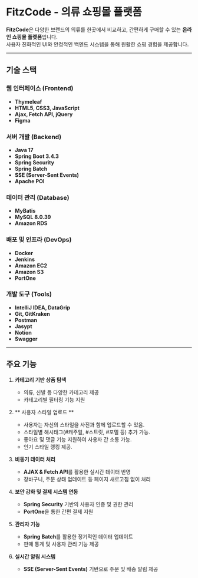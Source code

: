 # FitzCode - 의류 쇼핑몰 플랫폼

**FitzCode**은 다양한 브랜드의 의류를 한곳에서 비교하고, 간편하게 구매할 수 있는 **온라인 쇼핑몰 플랫폼**입니다.  
사용자 친화적인 UI와 안정적인 백엔드 시스템을 통해 원활한 쇼핑 경험을 제공합니다.

---
## 기술 스택

### 웹 인터페이스 (Frontend)
- **Thymeleaf**
- **HTML5, CSS3, JavaScript**
- **Ajax, Fetch API, jQuery**
- **Figma**

### 서버 개발 (Backend)
- **Java 17**
- **Spring Boot 3.4.3**
- **Spring Security**
- **Spring Batch**
- **SSE (Server-Sent Events)**
- **Apache POI**

### 데이터 관리 (Database)
- **MyBatis**
- **MySQL 8.0.39**
- **Amazon RDS**

### 배포 및 인프라 (DevOps)
- **Docker**
- **Jenkins**
- **Amazon EC2**
- **Amazon S3**
- **PortOne**

### 개발 도구 (Tools)
- **IntelliJ IDEA, DataGrip**
- **Git, GitKraken**
- **Postman**
- **Jasypt**
- **Notion**
- **Swagger**

---
## 주요 기능

1. **카테고리 기반 상품 탐색**
   - 의류, 신발 등 다양한 카테고리 제공
   - 카테고리별 필터링 기능 지원

2. ** 사용자 스타일 업로드 **
   - 사용자는 자신의 스타일을 사진과 함께 업로드할 수 있음.
   - 스타일별 해시태그(#캐주얼, #스트릿, #포멀 등) 추가 가능.
   - 좋아요 및 댓글 기능 지원하여 사용자 간 소통 가능.
   - 인기 스타일 랭킹 제공.

2. **비동기 데이터 처리**
   - **AJAX & Fetch API**를 활용한 실시간 데이터 반영
   - 장바구니, 주문 상태 업데이트 등 페이지 새로고침 없이 처리

3. **보안 강화 및 결제 시스템 연동**
   - **Spring Security** 기반의 사용자 인증 및 권한 관리
   - **PortOne**을 통한 간편 결제 지원

4. **관리자 기능**
   - **Spring Batch**를 활용한 정기적인 데이터 업데이트
   - 판매 통계 및 사용자 관리 기능 제공

5. **실시간 알림 시스템**
   - **SSE (Server-Sent Events)** 기반으로 주문 및 배송 알림 제공

